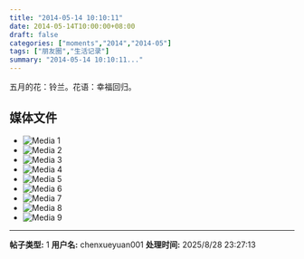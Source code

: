 ```yaml
---
title: "2014-05-14 10:10:11"
date: 2014-05-14T10:00:00+08:00
draft: false
categories: ["moments","2014","2014-05"]
tags: ["朋友圈","生活记录"]
summary: "2014-05-14 10:10:11..."
---
```


五月的花：铃兰。花语：幸福回归。

## 媒体文件

- ![Media 1](/Moments/photos/2014-05-14/201405141010110.jpg)
- ![Media 2](/Moments/photos/2014-05-14/201405141010111.jpg)
- ![Media 3](/Moments/photos/2014-05-14/201405141010112.jpg)
- ![Media 4](/Moments/photos/2014-05-14/201405141010113.jpg)
- ![Media 5](/Moments/photos/2014-05-14/201405141010114.jpg)
- ![Media 6](/Moments/photos/2014-05-14/201405141010115.jpg)
- ![Media 7](/Moments/photos/2014-05-14/201405141010116.jpg)
- ![Media 8](/Moments/photos/2014-05-14/201405141010117.jpg)
- ![Media 9](/Moments/photos/2014-05-14/201405141010118.jpg)

---

**帖子类型:** 1
**用户名:** chenxueyuan001
**处理时间:** 2025/8/28 23:27:13